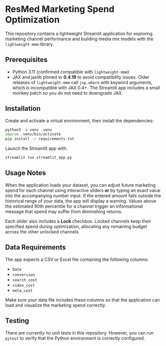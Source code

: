 

# ResMed Marketing Spend Optimization

This repository contains a lightweight Streamlit application for exploring marketing channel performance and building media mix models with the `lightweight-mmm` library.

## Prerequisites

- Python 3.11 (confirmed compatible with `lightweight-mmm`)
- JAX and jaxlib pinned to **0.4.19** to avoid compatibility issues. Older
   releases of `lightweight-mmm` call `jnp.where` with keyword arguments, which
   is incompatible with JAX 0.4+. The Streamlit app includes a small monkey patch
   so you do not need to downgrade JAX.
## Installation

Create and activate a virtual environment, then install the dependencies:

```bash
python3 -m venv .venv
source .venv/bin/activate
pip install -r requirements.txt
```

Launch the Streamlit app with:

```bash
streamlit run streamlit_app.py
```

## Usage Notes

When the application loads your dataset, you can adjust future marketing spend
for each channel using interactive sliders **or** by typing an exact value into
the accompanying number input. If the entered amount falls outside the
historical range of your data, the app will display a warning. Values above the
estimated 90th percentile for a channel trigger an informational message that
spend may suffer from diminishing returns.

Each slider also includes a **Lock** checkbox. Locked channels keep their
specified spend during optimization, allocating any remaining budget across the
other unlocked channels.

## Data Requirements

The app expects a CSV or Excel file containing the following columns:

- `Date`
- `conversion`
- `search_cost`
- `video_cost`
- `meta_cost`

Make sure your data file includes these columns so that the application can load and visualize the marketing spend correctly.

## Testing

There are currently no unit tests in this repository. However, you can run `pytest` to verify that the Python environment is correctly configured.
